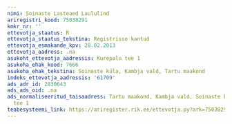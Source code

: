 ```yaml
---
nimi: Soinaste Lasteaed Laululind
ariregistri_kood: 75038291
kmkr_nr: ''
ettevotja_staatus: R
ettevotja_staatus_tekstina: Registrisse kantud
ettevotja_esmakande_kpv: 28.02.2013
ettevotja_aadress: .na
asukoht_ettevotja_aadressis: Kurepalu tee 1
asukoha_ehak_kood: 7666
asukoha_ehak_tekstina: Soinaste küla, Kambja vald, Tartu maakond
indeks_ettevotja_aadressis: '61709'
ads_adr_id: 2830643
ads_ads_oid: .na
ads_normaliseeritud_taisaadress: Tartu maakond, Kambja vald, Soinaste küla, Kurepalu
  tee 1
teabesysteemi_link: https://ariregister.rik.ee/ettevotja.py?ark=75038291&ref=rekvisiidid
---
```

